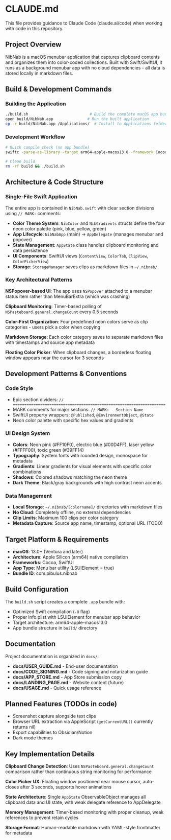 # CLAUDE.md

This file provides guidance to Claude Code (claude.ai/code) when working with code in this repository.

## Project Overview

NibNab is a macOS menubar application that captures clipboard contents and organizes them into color-coded collections. Built with Swift/SwiftUI, it runs as a background menubar app with no cloud dependencies - all data is stored locally in markdown files.

## Build & Development Commands

### Building the Application
```bash
./build.sh                           # Build the complete macOS app bundle
open build/NibNab.app               # Run the built application
cp -r build/NibNab.app /Applications/  # Install to Applications folder
```

### Development Workflow
```bash
# Quick compile check (no app bundle)
swiftc -parse-as-library -target arm64-apple-macos13.0 -framework Cocoa -framework SwiftUI NibNab.swift

# Clean build
rm -rf build && ./build.sh
```

## Architecture & Code Structure

### Single-File Swift Application
The entire app is contained in `NibNab.swift` with clear section divisions using `// MARK:` comments:

- **Color Theme System**: `NibColor` and `NibGradients` structs define the four neon color palette (pink, blue, yellow, green)
- **App Lifecycle**: `NibNabApp` (main) → `AppDelegate` (manages menubar and popover)
- **State Management**: `AppState` class handles clipboard monitoring and data persistence
- **UI Components**: SwiftUI views (`ContentView`, `ColorTab`, `ClipView`, `ColorPickerView`)
- **Storage**: `StorageManager` saves clips as markdown files in `~/.nibnab/`

### Key Architectural Patterns

**NSPopover-based UI**: The app uses `NSPopover` attached to a menubar status item rather than MenuBarExtra (which was crashing)

**Clipboard Monitoring**: Timer-based polling of `NSPasteboard.general.changeCount` every 0.5 seconds

**Color-First Organization**: Four predefined neon colors serve as clip categories - users pick a color when copying

**Markdown Storage**: Each color category saves to separate markdown files with timestamps and source app metadata

**Floating Color Picker**: When clipboard changes, a borderless floating window appears near the cursor for 3 seconds

## Development Patterns & Conventions

### Code Style
- Epic section dividers: `// ===================================================================`
- MARK comments for major sections: `// MARK: - Section Name`
- SwiftUI property wrappers: `@Published`, `@EnvironmentObject`, `@State`
- Neon color palette with specific hex values and gradients

### UI Design System
- **Colors**: Neon pink (#FF10F0), electric blue (#00D4FF), laser yellow (#FFFF00), toxic green (#39FF14)
- **Typography**: System fonts with rounded design, monospace for metadata
- **Gradients**: Linear gradients for visual elements with specific color combinations
- **Shadows**: Colored shadows matching the neon theme
- **Dark Theme**: Black/gray backgrounds with high contrast neon accents

### Data Management
- **Local Storage**: `~/.nibnab/[colorname]/` directories with markdown files
- **No Cloud**: Completely offline, no external dependencies
- **Clip Limits**: Maximum 100 clips per color category
- **Metadata Capture**: Source app name, timestamp, optional URL (TODO)

## Target Platform & Requirements

- **macOS**: 13.0+ (Ventura and later)
- **Architecture**: Apple Silicon (arm64) native compilation
- **Frameworks**: Cocoa, SwiftUI
- **App Type**: Menu bar utility (LSUIElement = true)
- **Bundle ID**: com.pibulus.nibnab

## Build Configuration

The `build.sh` script creates a complete `.app` bundle with:
- Optimized Swift compilation (`-O` flag)
- Proper Info.plist with LSUIElement for menubar app behavior
- Target architecture: arm64-apple-macos13.0
- App bundle structure in `build/` directory

## Documentation

Project documentation is organized in `docs/`:
- **docs/USER_GUIDE.md** - End-user documentation
- **docs/CODE_SIGNING.md** - Code signing and notarization guide
- **docs/APP_STORE.md** - App Store submission copy
- **docs/LANDING_PAGE.md** - Website content (future)
- **docs/USAGE.md** - Quick usage reference

## Planned Features (TODOs in code)

- Screenshot capture alongside text clips
- Browser URL extraction via AppleScript (`getCurrentURL()` currently returns nil)
- Export capabilities to Obsidian/Notion
- Dark mode themes

## Key Implementation Details

**Clipboard Change Detection**: Uses `NSPasteboard.general.changeCount` comparison rather than continuous string monitoring for performance

**Color Picker UX**: Floating window positioned near mouse cursor, auto-closes after 3 seconds, supports hover animations

**State Architecture**: Single `AppState` ObservableObject manages all clipboard data and UI state, with weak delegate reference to AppDelegate

**Memory Management**: Timer-based monitoring with proper cleanup, weak references to prevent retain cycles

**Storage Format**: Human-readable markdown with YAML-style frontmatter for metadata